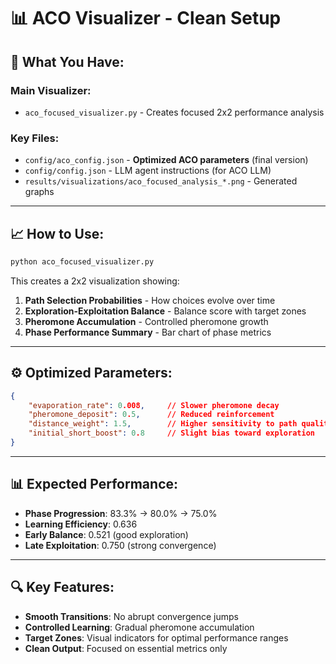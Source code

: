 # 📊 ACO Visualizer - Clean Setup

## 🎯 **What You Have:**

### **Main Visualizer:**
- `aco_focused_visualizer.py` - Creates focused 2x2 performance analysis

### **Key Files:**
- `config/aco_config.json` - **Optimized ACO parameters** (final version)
- `config/config.json` - LLM agent instructions (for ACO LLM)
- `results/visualizations/aco_focused_analysis_*.png` - Generated graphs

---

## 📈 **How to Use:**

```bash
python aco_focused_visualizer.py
```

This creates a 2x2 visualization showing:
1. **Path Selection Probabilities** - How choices evolve over time
2. **Exploration-Exploitation Balance** - Balance score with target zones  
3. **Pheromone Accumulation** - Controlled pheromone growth
4. **Phase Performance Summary** - Bar chart of phase metrics

---

## ⚙️ **Optimized Parameters:**

```json
{
    "evaporation_rate": 0.008,     // Slower pheromone decay
    "pheromone_deposit": 0.5,      // Reduced reinforcement
    "distance_weight": 1.5,        // Higher sensitivity to path quality
    "initial_short_boost": 0.8     // Slight bias toward exploration
}
```

---

## 📊 **Expected Performance:**

- **Phase Progression**: 83.3% → 80.0% → 75.0%
- **Learning Efficiency**: 0.636
- **Early Balance**: 0.521 (good exploration)
- **Late Exploitation**: 0.750 (strong convergence)

---

## 🔍 **Key Features:**

- **Smooth Transitions**: No abrupt convergence jumps
- **Controlled Learning**: Gradual pheromone accumulation
- **Target Zones**: Visual indicators for optimal performance ranges
- **Clean Output**: Focused on essential metrics only
